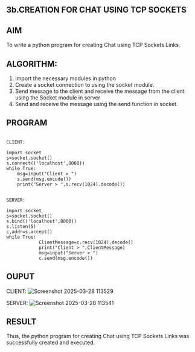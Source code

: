 ## 3b.CREATION FOR CHAT USING TCP SOCKETS
## AIM
To write a python program for creating Chat using TCP Sockets Links.
## ALGORITHM:
1. Import the necessary modules in python
2. Create a socket connection to using the socket module.
3. Send message to the client and receive the message from the client using the Socket module in
 server
4. Send and receive the message using the send function in socket.
## PROGRAM
```

CLIENT: 
 
import socket 
s=socket.socket() 
s.connect(('localhost',8000)) 
while True: 
    msg=input("Client > ") 
    s.send(msg.encode()) 
    print("Server > ",s.recv(1024).decode())

 
SERVER: 
 
import socket 
s=socket.socket() 
s.bind(('localhost',8000)) 
s.listen(5) 
c,addr=s.accept() 
while True: 
            ClientMessage=c.recv(1024).decode() 
            print("Client > ",ClientMessage) 
            msg=input("Server > ") 
            c.send(msg.encode())
```
## OUPUT
CLIENT: 
![Screenshot 2025-03-28 113529](https://github.com/user-attachments/assets/5f6af6bc-a06b-4496-a924-3d264183a619)

SERVER: 
![Screenshot 2025-03-28 113541](https://github.com/user-attachments/assets/357c689e-57f9-4489-b6e2-0df86b8fc024)

## RESULT
Thus, the python program for creating Chat using TCP Sockets Links was successfully 
created and executed.

